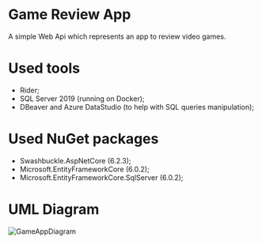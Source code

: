 # Game Review App
A simple Web Api which represents an app to review video games.

# Used tools
- Rider;
- SQL Server 2019 (running on Docker);
- DBeaver and Azure DataStudio (to help with SQL queries manipulation);

# Used NuGet packages
- Swashbuckle.AspNetCore (6.2.3);
- Microsoft.EntityFrameworkCore (6.0.2);
- Microsoft.EntityFrameworkCore.SqlServer (6.0.2);

# UML Diagram
![GameAppDiagram](https://user-images.githubusercontent.com/73988556/154999062-4cc6ba47-84c3-4cbd-a763-585f5d98b618.jpg)
